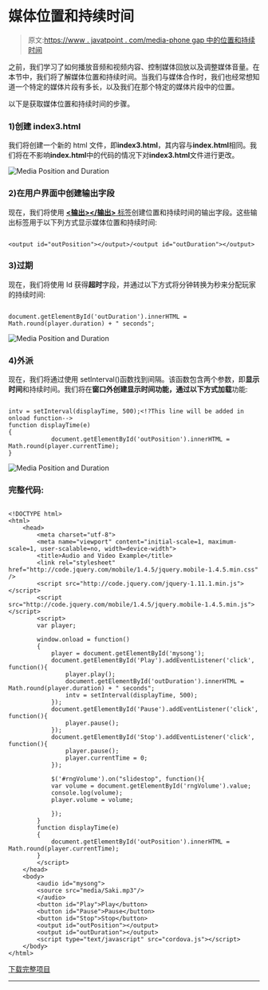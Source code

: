# 媒体位置和持续时间

> 原文:[https://www . javatpoint . com/media-phone gap 中的位置和持续时间](https://www.javatpoint.com/media-position-and-duration-in-phonegap)

之前，我们学习了如何播放音频和视频内容、控制媒体回放以及调整媒体音量。在本节中，我们将了解媒体位置和持续时间。当我们与媒体合作时，我们也经常想知道一个特定的媒体片段有多长，以及我们在那个特定的媒体片段中的位置。

以下是获取媒体位置和持续时间的步骤。

### 1)创建 index3.html

我们将创建一个新的 html 文件，即**index3.html**，其内容与**index.html**相同。我们将在不影响**index.html**中的代码的情况下对**index3.html**文件进行更改。

![Media Position and Duration](../Images/91f95df155df59cd655acb54a0105568.png)

### 2)在用户界面中创建输出字段

现在，我们将使用 [**<输出></输出>** 标签](https://www.javatpoint.com/html-output-tag)创建位置和持续时间的输出字段。这些输出标签用于以下列方式显示媒体位置和持续时间:

```

<output id="outPosition"></output>/<output id="outDuration"></output>

```

### 3)过期

现在，我们将使用 Id 获得**超时**字段，并通过以下方式将分钟转换为秒来分配玩家的持续时间:

```

document.getElementById('outDuration').innerHTML = Math.round(player.duration) + " seconds";

```

![Media Position and Duration](../Images/ab5ff0848e8d228481340a9607d479ca.png)

### 4)外派

现在，我们将通过使用 setInterval()函数找到间隔。该函数包含两个参数，即**显示时间**和持续时间。我们将在**窗口外创建显示时间功能，通过以下方式加载**功能:

```

intv = setInterval(displayTime, 500);<!?This line will be added in onload function-->
function displayTime(e)
{
            document.getElementById('outPosition').innerHTML = Math.round(player.currentTime);
}

```

![Media Position and Duration](../Images/4b430b84e62c57f1d2a57dbb86590c57.png)

### 完整代码:

```

<!DOCTYPE html>
<html>
    <head>
        <meta charset="utf-8">
        <meta name="viewport" content="initial-scale=1, maximum-scale=1, user-scalable=no, width=device-width">
        <title>Audio and Video Example</title>
		<link rel="stylesheet" href="http://code.jquery.com/mobile/1.4.5/jquery.mobile-1.4.5.min.css" />
		<script src="http://code.jquery.com/jquery-1.11.1.min.js"></script>
		<script src="http://code.jquery.com/mobile/1.4.5/jquery.mobile-1.4.5.min.js"></script>
		<script>
		var player;

		window.onload = function()
		{
			player = document.getElementById('mysong');
			document.getElementById('Play').addEventListener('click', function(){
				player.play();
				document.getElementById('outDuration').innerHTML = Math.round(player.duration) + " seconds";
				intv = setInterval(displayTime, 500);
			});
			document.getElementById('Pause').addEventListener('click', function(){
				player.pause();
			});
			document.getElementById('Stop').addEventListener('click', function(){
				player.pause();
				player.currentTime = 0;
			});

			$('#rngVolume').on("slidestop", function(){
            var volume = document.getElementById('rngVolume').value;
            console.log(volume);
            player.volume = volume;

            });
		}
		function displayTime(e)
        {
            document.getElementById('outPosition').innerHTML = Math.round(player.currentTime);
        }
		</script>
	</head>
    <body>
		<audio id="mysong">
		<source src="media/Saki.mp3"/>
		</audio>
		<button id="Play">Play</button>
		<button id="Pause">Pause</button>
		<button id="Stop">Stop</button>
		<output id="outPosition"></output>
		<output id="outDuration"></output>
        <script type="text/javascript" src="cordova.js"></script>
    </body>
</html>

```

[下载完整项目](https://static.javatpoint.com/tutorial/phonegap/download/media.zip)

* * *